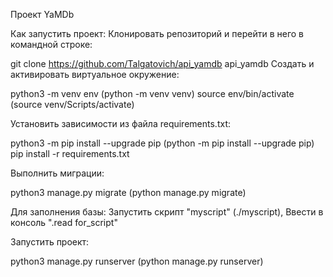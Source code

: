 Проект YaMDb

Как запустить проект:
Клонировать репозиторий и перейти в него в командной строке:

git clone <https://github.com/Talgatovich/api_yamdb>
api_yamdb
Cоздать и активировать виртуальное окружение:

python3 -m venv env (python -m venv venv)
source env/bin/activate (source venv/Scripts/activate)

Установить зависимости из файла requirements.txt:

python3 -m pip install --upgrade pip (python -m pip install --upgrade pip)
pip install -r requirements.txt

Выполнить миграции:

python3 manage.py migrate (python manage.py migrate)

Для заполнения базы:
Запустить скрипт "myscript" (./myscript),
Ввести в консоль ".read for_script"

Запустить проект:

python3 manage.py runserver (python manage.py runserver)
